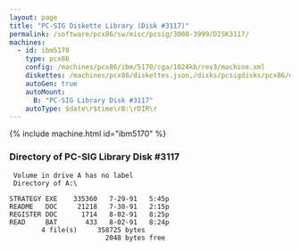 ```yaml
---
layout: page
title: "PC-SIG Diskette Library (Disk #3117)"
permalink: /software/pcx86/sw/misc/pcsig/3000-3999/DISK3117/
machines:
  - id: ibm5170
    type: pcx86
    config: /machines/pcx86/ibm/5170/cga/1024kb/rev3/machine.xml
    diskettes: /machines/pcx86/diskettes.json,/disks/pcsigdisks/pcx86/diskettes.json
    autoGen: true
    autoMount:
      B: "PC-SIG Library Disk #3117"
    autoType: $date\r$time\rB:\rDIR\r
---
```


{% include machine.html id="ibm5170" %}

### Directory of PC-SIG Library Disk #3117

     Volume in drive A has no label
     Directory of A:\

    STRATEGY EXE    335360   7-29-91   5:45p
    README   DOC     21218   7-30-91   2:15p
    REGISTER DOC      1714   8-02-91   8:25p
    READ     BAT       433   8-02-91   8:24p
            4 file(s)     358725 bytes
                            2048 bytes free
